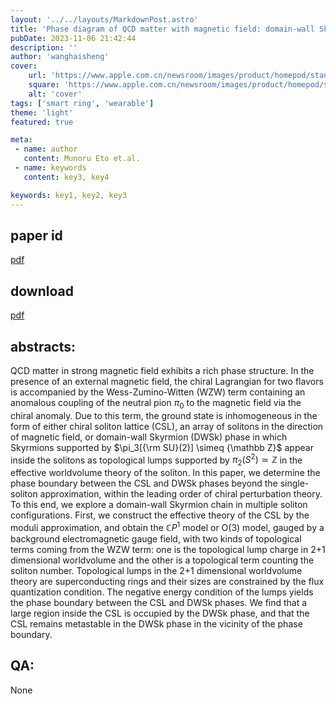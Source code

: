 ```yaml
---
layout: '../../layouts/MarkdownPost.astro'
title: 'Phase diagram of QCD matter with magnetic field: domain-wall Skyrmion chain in chiral soliton lattice'
pubDate: 2023-11-06 21:42:44
description: ''
author: 'wanghaisheng'
cover:
    url: 'https://www.apple.com.cn/newsroom/images/product/homepod/standard/Apple-HomePod-hero-230118_big.jpg.large_2x.jpg'
    square: 'https://www.apple.com.cn/newsroom/images/product/homepod/standard/Apple-HomePod-hero-230118_big.jpg.large_2x.jpg'
    alt: 'cover'
tags: ['smart ring', 'wearable'] 
theme: 'light'
featured: true

meta:
 - name: author
   content: Munoru Eto et.al.
 - name: keywords
   content: key3, key4

keywords: key1, key2, key3
---
```


## paper id
[pdf](2311.01112v1)
## download
[pdf]([2311.01112v1](http://arxiv.org/abs/2311.01112v1))
## abstracts:
QCD matter in strong magnetic field exhibits a rich phase structure. In the presence of an external magnetic field, the chiral Lagrangian for two flavors is accompanied by the Wess-Zumino-Witten (WZW) term containing an anomalous coupling of the neutral pion $\pi_0$ to the magnetic field via the chiral anomaly. Due to this term, the ground state is inhomogeneous in the form of either chiral soliton lattice (CSL), an array of solitons in the direction of magnetic field, or domain-wall Skyrmion (DWSk) phase in which Skyrmions supported by $\pi_3[{\rm SU}(2)] \simeq {\mathbb Z}$ appear inside the solitons as topological lumps supported by $\pi_2(S^2) \simeq {\mathbb Z}$ in the effective worldvolume theory of the soliton. In this paper, we determine the phase boundary between the CSL and DWSk phases beyond the single-soliton approximation, within the leading order of chiral perturbation theory. To this end, we explore a domain-wall Skyrmion chain in multiple soliton configurations. First, we construct the effective theory of the CSL by the moduli approximation, and obtain the ${\mathbb C}P^1$ model or O(3) model, gauged by a background electromagnetic gauge field, with two kinds of topological terms coming from the WZW term: one is the topological lump charge in 2+1 dimensional worldvolume and the other is a topological term counting the soliton number. Topological lumps in the 2+1 dimensional worldvolume theory are superconducting rings and their sizes are constrained by the flux quantization condition. The negative energy condition of the lumps yields the phase boundary between the CSL and DWSk phases. We find that a large region inside the CSL is occupied by the DWSk phase, and that the CSL remains metastable in the DWSk phase in the vicinity of the phase boundary.
## QA:
None
